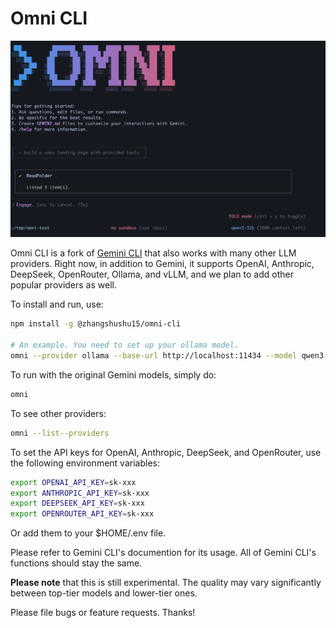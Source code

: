 # Omni CLI

![Omni CLI Screenshot](./docs/assets/omni-screenshot.png)

Omni CLI is a fork of [Gemini CLI](https://github.com/google-gemini/gemini-cli) that also works with many other LLM providers. Right now, in addition to Gemini, it supports OpenAI, Anthropic, DeepSeek, OpenRouter, Ollama, and vLLM, and we plan to add other popular providers as well.

To install and run, use:

```bash
npm install -g @zhangshushu15/omni-cli

# An example. You need to set up your ollama model.
omni --provider ollama --base-url http://localhost:11434 --model qwen3:32b
```

To run with the original Gemini models, simply do:

```bash
omni
```

To see other providers:

```bash
omni --list--providers
```

To set the API keys for OpenAI, Anthropic, DeepSeek, and OpenRouter, use the following environment variables:
```bash
export OPENAI_API_KEY=sk-xxx
export ANTHROPIC_API_KEY=sk-xxx
export DEEPSEEK_API_KEY=sk-xxx
export OPENROUTER_API_KEY=sk-xxx
```

Or add them to your $HOME/.env file.

Please refer to Gemini CLI's documention for its usage. All of Gemini CLI's functions should stay the same.

**Please note** that this is still experimental. The quality may vary significantly between top-tier models and lower-tier ones.

Please file bugs or feature requests. Thanks!
